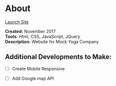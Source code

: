 # About
[Launch Site](https://m-brett.github.io/Websites/Yoga_site/index.html)

**Created:** November 2017</br>
**Tools:** Html, CSS, JavaScript, JQuery</br>
**Description:** Website for Mock Yoga Company


## Additional Developments to Make:

- [ ] Create Mobile Responsive
- [ ] Add Google map API


